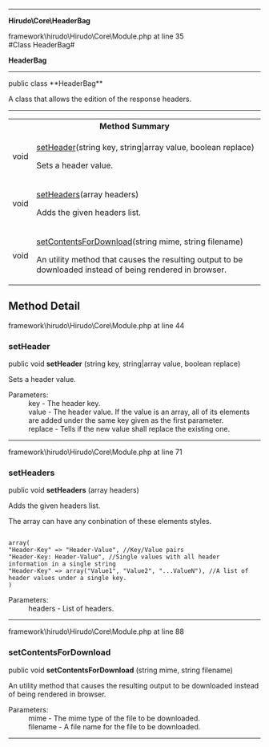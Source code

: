 
- - -

**Hirudo\Core\HeaderBag**
<div class="location">framework\hirudo\Hirudo\Core\Module.php at line 35</div>
#Class HeaderBag#

**HeaderBag**


- - -

<p class="signature">public  class **HeaderBag**</p>

<div class="comment" id="overview_description"><p>A class that allows the edition of the response headers.</p></div>


- - -

<table id="summary_method">
<tr><th colspan="2">Method Summary</th></tr>
<tr>
<td class="type">  void</td>
<td class="description"><p class="name"><a href="#setheader">setHeader</a>(string key, string|array value, boolean replace)</p><p class="description">Sets a header value.</p></td>
</tr>
<tr>
<td class="type">  void</td>
<td class="description"><p class="name"><a href="#setheaders">setHeaders</a>(array headers)</p><p class="description">Adds the given headers list.</p></td>
</tr>
<tr>
<td class="type">  void</td>
<td class="description"><p class="name"><a href="#setcontentsfordownload">setContentsForDownload</a>(string mime, string filename)</p><p class="description">An utility method that causes the resulting output to be downloaded
instead of being rendered in browser.</p></td>
</tr>
</table>

<h2 id="detail_method">Method Detail</h2>
<div class="location">framework\hirudo\Hirudo\Core\Module.php at line 44</div>
<h3 id="setHeader()">setHeader</h3>

public  void **setHeader** (string key, string|array value, boolean replace)<div class="details">
<p>Sets a header value.</p><dl>
<dt>Parameters:</dt>
<dd>key - The header key.</dd>
<dd>value - The header value. If the value is an array, all of its elements are added under the same key given as the first parameter.</dd>
<dd>replace - Tells if the new value shall replace the existing one.</dd>
</dl>
</div>

- - -

<div class="location">framework\hirudo\Hirudo\Core\Module.php at line 71</div>
<h3 id="setHeaders()">setHeaders</h3>

public  void **setHeaders** (array headers)<div class="details">
<p><p>Adds the given headers list.</p></p><p><p>The array can have any conbination of these elements styles.</p></p><p><div>
<code>
array(
"Header-Key" => "Header-Value", //Key/Value pairs
"Header-Key: Header-Value", //Single values with all header information in a single string
"Header-Key" => array("Value1", "Value2", "...ValueN"), //A list of header values under a single key.
)
</code>
</div></p><dl>
<dt>Parameters:</dt>
<dd>headers - List of headers.</dd>
</dl>
</div>

- - -

<div class="location">framework\hirudo\Hirudo\Core\Module.php at line 88</div>
<h3 id="setContentsForDownload()">setContentsForDownload</h3>

public  void **setContentsForDownload** (string mime, string filename)<div class="details">
<p><p>An utility method that causes the resulting output to be downloaded
instead of being rendered in browser.</p></p><dl>
<dt>Parameters:</dt>
<dd>mime - The mime type of the file to be downloaded.</dd>
<dd>filename - A file name for the file to be downloaded.</dd>
</dl>
</div>

- - -

